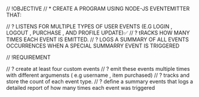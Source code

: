 // !OBJECTIVE
// * CREATE A PROGRAM USING NODE-JS EVENTEMITTER THAT:

// ? LISTENS FOR MULTIPLE TYPES OF USER EVENTS (E.G LOGIN , LOGOUT , PURCHASE , AND PROFILE UPDATE)✅
// ? tRACKS HOW MANY TIMES EACH EVENT IS EMITTED.
// ? LOGS A SUMMARY OF ALL EVENTS OCCURRENCES WHEN A SPECIAL SUMMARRY EVENT IS TRIGGERED


// !REQUIREMENT

// ? create at least four custom events
// ? emit these events multiple times with different argumensts ( e.g username , item purchased)
// ? tracks and store the count of each event type.
// ? define a summary events that logs a detailed report of how many times each event was triggered
